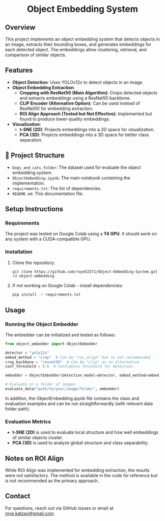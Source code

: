 <div align="center">

# Object Embedding System

</div>

## Overview
This project implements an object embedding system that detects objects in an image, extracts their bounding boxes, and generates embeddings for each detected object. The embeddings allow clustering, retrieval, and comparison of similar objects.

## Features
- **Object Detection**: Uses YOLOv12x to detect objects in an image.
- **Object Embedding Extraction**:
  - **Cropping with ResNet50 (Main Algorithm)**: Crops detected objects and extracts embeddings using a ResNet50 backbone.
  - **CLIP Encoder (Alternative Option)**: Can be used instead of ResNet50 for embedding extraction.
  - **ROI Align Approach (Tested but Not Effective)**: Implemented but found to produce lower-quality embeddings.
- **Visualization**:
  - **t-SNE (2D)**: Projects embeddings into a 2D space for visualization.
  - **PCA (3D)**: Projects embeddings into a 3D space for better class separation.

## 📁 Project Structure
- `Dogs_and_cats_folder`: The dataset used for evaluate the object embedding system.
- `ObjectEmbedding.ipynb`: The main notebook containing the implementation.
- `requirements.txt`: The list of dependencies.
- `README.md`: This documentation file.

## Setup Instructions

### Requirements
The project was tested on Google Colab using a **T4 GPU**. It should work on any system with a CUDA-compatible GPU.

### Installation
1. Clone the repository:
   ```bash
   git clone https://github.com/roye52371/Object-Embedding-System.git
   cd object-embedding
   ```

2. If not working on Google Colab - install dependencies:
   ```bash
   pip install -r requirements.txt
   ```

## Usage

### Running the Object Embedder
The embedder can be initialized and tested as follows:
```python
from object_embedder import ObjectEmbedder

detector = "yolo12x"
embed_method = "crop"  # Can be "roi_align" but is not recommended
crop_backbone = "resnet50"  # Can be "clip" as an alternative
conf_threshold = 0.6  # Confidence threshold for detection

embedder = ObjectEmbedder(detection_model=detector, embed_method=embed_method, crop_backbone=crop_backbone, conf_threshold=conf_threshold, target_classes=["dog", "cat"])

# Evaluate on a folder of images
evaluate_data("path/to/your/image/folder", embedder)
```

In addition, the ObjectEmbedding.ipynb file contains the class and evaluation examples and can be run straightforwardly (with relevant data folder path).

### Evaluation Metrics
- **t-SNE (2D)** is used to evaluate local structure and how well embeddings of similar objects cluster.
- **PCA (3D)** is used to analyze global structure and class separability.

## Notes on ROI Align
While ROI Align was implemented for embedding extraction, the results were not satisfactory. The method is available in the code for reference but is not recommended as the primary approach.

## Contact
For questions, reach out via GitHub Issues or email at roye.katzav@gmail.com.

